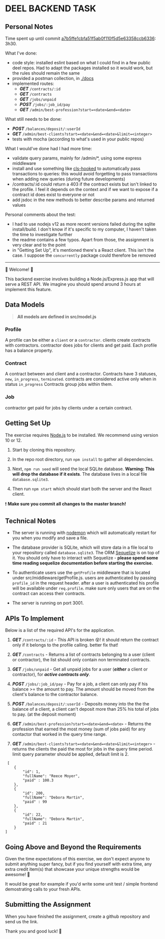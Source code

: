 # DEEL BACKEND TASK

## Personal Notes

Time spent up until commit [a7b5ffe1cbfa51f5ab0f110f5d5e63358ccb6336](https://github.com/Chonne/Deel-BE-Template/tree/a7b5ffe1cbfa51f5ab0f110f5d5e63358ccb6336): 3h30.

What I've done:

- code style: installed eslint based on what I could find in a few public deel repos. Had to adapt the packages installed so it would work, but the rules should remain the same
- provided a postman collection, in [./docs]()
- implemented routes:
  - ***GET*** `/contracts/:id`
  - ***GET*** `/contracts`
  - ***GET*** `/jobs/unpaid`
  - ***POST*** `/jobs/:job_id/pay`
  - ***GET*** `/admin/best-profession?start=<date>&end=<date>`

What still needs to be done:

- ***POST*** `/balances/deposit/:userId`
- ***GET*** `/admin/best-clients?start=<date>&end=<date>&limit=<integer>`
- tests with mocha (according to what's used in your public repos)

What I would've done had I had more time:

- validate query params, mainly for /admin/*, using some express middleware
- install and use something like [cls-hooked](https://github.com/Jeff-Lewis/cls-hooked) to automatically pass transactions to queries: this would avoid forgetting to pass transactions when adding new queries (during future developments)
- /contracts/:id could return a 403 if the contract exists but isn't linked to the profile. I feel it depends on the context and if we want to expose if a contract id does exist to everyone or not
- add jsdoc in the new methods to better describe params and returned values

Personal comments about the test:

- I had to use nodejs v12 as more recent versions failed during the sqlite install/build. I don't know if it's specific to my computer, I haven't taken the time to investigate further
- the readme contains a few typos. Apart from those, the assignment is very clear and to the point
- in "Getting Set Up", it's mentioned there's a React client. This isn't the case. I suppose the `concurrently` package could therefore be removed

---
  

💫 Welcome! 🎉


This backend exercise involves building a Node.js/Express.js app that will serve a REST API. We imagine you should spend around 3 hours at implement this feature.

## Data Models

> **All models are defined in src/model.js**

### Profile
A profile can be either a `client` or a `contractor`. 
clients create contracts with contractors. contractor does jobs for clients and get paid.
Each profile has a balance property.

### Contract
A contract between and client and a contractor.
Contracts have 3 statuses, `new`, `in_progress`, `terminated`. contracts are considered active only when in status `in_progress`
Contracts group jobs within them.

### Job
contractor get paid for jobs by clients under a certain contract.

## Getting Set Up

  
The exercise requires [Node.js](https://nodejs.org/en/) to be installed. We recommend using version 10 or 12.

  

1. Start by cloning this repository.

  

1. In the repo root directory, run `npm install` to gather all dependencies.

  

1. Next, `npm run seed` will seed the local SQLite database. **Warning: This will drop the database if it exists**. The database lives in a local file `database.sqlite3`.

  

1. Then run `npm start` which should start both the server and the React client.

  

❗️ **Make sure you commit all changes to the master branch!**

  
  

## Technical Notes

  

- The server is running with [nodemon](https://nodemon.io/) which will automatically restart for you when you modify and save a file.

- The database provider is SQLite, which will store data in a file local to your repository called `database.sqlite3`. The ORM [Sequelize](http://docs.sequelizejs.com/) is on top of it. You should only have to interact with Sequelize - **please spend some time reading sequelize documentation before starting the exercise.**

- To authenticate users use the `getProfile` middleware that is located under src/middleware/getProfile.js. users are authenticated by passing `profile_id` in the request header. after a user is authenticated his profile will be available under `req.profile`. make sure only users that are on the contract can access their contracts.
- The server is running on port 3001.

  

## APIs To Implement 

  

Below is a list of the required API's for the application.

  


1. ***GET*** `/contracts/:id` - This API is broken 😵! it should return the contract only if it belongs to the profile calling. better fix that!

1. ***GET*** `/contracts` - Returns a list of contracts belonging to a user (client or contractor), the list should only contain non terminated contracts.

1. ***GET*** `/jobs/unpaid` -  Get all unpaid jobs for a user (***either*** a client or contractor), for ***active contracts only***.

1. ***POST*** `/jobs/:job_id/pay` - Pay for a job, a client can only pay if his balance >= the amount to pay. The amount should be moved from the client's balance to the contractor balance.

1. ***POST*** `/balances/deposit/:userId` - Deposits money into the the the balance of a client, a client can't deposit more than 25% his total of jobs to pay. (at the deposit moment)

1. ***GET*** `/admin/best-profession?start=<date>&end=<date>` - Returns the profession that earned the most money (sum of jobs paid) for any contactor that worked in the query time range.

1. ***GET*** `/admin/best-clients?start=<date>&end=<date>&limit=<integer>` - returns the clients the paid the most for jobs in the query time period. limit query parameter should be applied, default limit is 2.
```
 [
    {
        "id": 1,
        "fullName": "Reece Moyer",
        "paid" : 100.3
    },
    {
        "id": 200,
        "fullName": "Debora Martin",
        "paid" : 99
    },
    {
        "id": 22,
        "fullName": "Debora Martin",
        "paid" : 21
    }
]
```

  

## Going Above and Beyond the Requirements

Given the time expectations of this exercise, we don't expect anyone to submit anything super fancy, but if you find yourself with extra time, any extra credit item(s) that showcase your unique strengths would be awesome! 🙌

It would be great for example if you'd write some unit test / simple frontend demostrating calls to your fresh APIs.

  

## Submitting the Assignment

When you have finished the assignment, create a github repository and send us the link.

  

Thank you and good luck! 🙏
